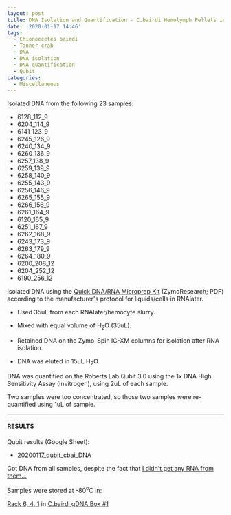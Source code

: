 ```yaml
---
layout: post
title: DNA Isolation and Quantification - C.bairdi Hemolymph Pellets in RNAlater
date: '2020-01-17 14:46'
tags:
  - Chionoecetes bairdi
  - Tanner crab
  - DNA
  - DNA isolation
  - DNA quantification
  - Qubit
categories:
  - Miscellaneous
---
```


Isolated DNA from the following 23 samples:

-  6128_112_9
-  6204_114_9
-  6141_123_9
-  6245_126_9
-  6240_134_9
-  6260_136_9
-  6257_138_9
-  6259_139_9
-  6258_140_9
-  6255_143_9
-  6256_146_9
-  6265_155_9
-  6266_156_9
-  6261_164_9
-  6120_165_9
-  6251_167_9
-  6262_168_9
-  6243_173_9
-  6263_179_9
-  6264_180_9
-  6200_208_12
-  6204_252_12
-  6190_256_12


Isolated DNA using the [Quick DNA/RNA Microprep Kit](https://github.com/RobertsLab/resources/blob/master/protocols/Commercial_Protocols/ZymoResearch_quick-dna-rna_microprep_plus_kit_20190411.pdf) (ZymoResearch; PDF) according to the manufacturer's protocol for liquids/cells in RNAlater.

- Used 35uL from each RNAlater/hemocyte slurry.

- Mixed with equal volume of H<sub>2</sub>O (35uL).

- Retained DNA on the Zymo-Spin IC-XM columns for isolation after RNA isolation.

- DNA was eluted in 15uL H<sub>2</sub>O

DNA was quantified on the Roberts Lab Qubit 3.0 using the 1x DNA High Sensitivity Assay (Invitrogen), using 2uL of each sample.

Two samples were too concentrated, so those two samples were re-quantified using 1uL of sample.

---

#### RESULTS

Qubit results (Google Sheet):

- [20200117_qubit_cbai_DNA](https://docs.google.com/spreadsheets/d/12pVDjM5EkiPHdcILZBhZsn9m4ftXfVy8SC5rUr9zySM/edit?usp=sharing)

Got DNA from all samples, despite the fact that [I didn't get any RNA from them...]()

Samples were stored at -80<sup>o</sup>C in:

[Rack 6, 4, 1](http://b.link/srlab-80C) in [C.bairdi gDNA Box #1](https://docs.google.com/spreadsheets/d/1D09mPvwDReuUNR36p_BrlrNfev_Ko1F83W4EKdAO6bk/edit?usp=sharing)
